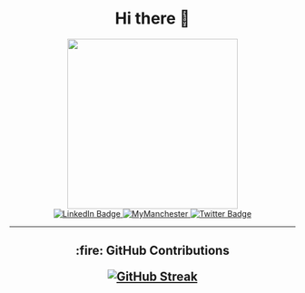 <h1 align="center">
  Hi there 👋 
</h1>

<div if = "header" align = "center">

  <img src="https://media.giphy.com/media/ukpwkOzk6kafXwfwbH/giphy.gif" width="300"/>
  
</div>

<div id="badges" align = "center">
  <a href="LinkedinLink">
    <img src="https://img.shields.io/badge/linkedin-LinkedIn-blue" alt="LinkedIn Badge"/>
  </a>
  <a href="WebsiteLink">
    <img src="https://img.shields.io/badge/website-Research Profile-purple" alt="MyManchester"/>
  </a>
  <a href="TuringLink">
    <img src="https://img.shields.io/badge/OpenScience-The%20Turing%20Way-red" alt="Twitter Badge"/>
  </a>
</div>

<div id = "views" align = "center">
  <img src="https://komarev.com/ghpvc/?username=andreea-avramescu&style=flat-square&color=green" alt=""/>  
</div>  


---

<h2 align = "center"> 
:fire: GitHub Contributions

[![GitHub Streak](http://github-readme-streak-stats.herokuapp.com?user=andreea-avramescu&theme=dark&background=000000)](https://git.io/streak-stats)
  
</h2>
  
<!--
**andreea-avramescu/andreea-avramescu** is a ✨ _special_ ✨ repository because its `README.md` (this file) appears on your GitHub profile.

Here are some ideas to get you started:

- 🔭 I’m currently working on ...
- 🌱 I’m currently learning ...
- 👯 I’m looking to collaborate on ...
- 🤔 I’m looking for help with ...
- 💬 Ask me about ...
- 📫 How to reach me: ...
- 😄 Pronouns: ...
- ⚡ Fun fact: ...
-->
